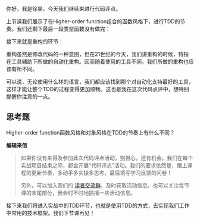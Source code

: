 你好，我是徐昊。今天我们继续来进行代码评点。

上节课我们展示了在Higher-order function组合的函数风格下，进行TDD的节奏。我们还剩下最后一段类型函数没有做完：

接下来就是重构的环节：

重构虽然是修改代码的一种意图，但在21世纪的今天，我们讲重构的时候，特指在工具辅助下所做的自动化重构。因而随着使用的工具不同，我们所做的重构也应该有所不同。

可以说，无论使用什么样的语言，我们都应该找到那个对自动化支持最好的工具，这样才能让整个TDD的过程变得更加顺畅。这也是我在这次代码点评中，想特别提醒你注意的一点。

## 思考题

Higher-order function函数风格和对象风格在TDD的节奏上有什么不同？

**编辑来信**

> 如果你没有来得及参加此次代码评点活动，别担心，还有机会。我们在每个实战项目结束之际，都会开展“代码评点”活动。我们的要求依然是，跟上课程的更新节奏，多动手多实操多思考，最后填写学习反馈的问卷！
>
> 另外，可以加入我们的 [读者交流群](https://jinshuju.net/f/zvOavT)，及时获取活动信息。也可以关注每节课的末尾部分，我会时不时地插播一些活动信息。

接下来我们将进入实战中的TDD环节，也就是使用TDD的方式，去实现我们工作中常用的技术框架。我们下节课再见！
